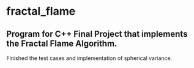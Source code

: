 # fractal_flame

## Program for C++ Final Project that implements the Fractal Flame Algorithm.

Finished the test cases and implementation of spherical variance. 
